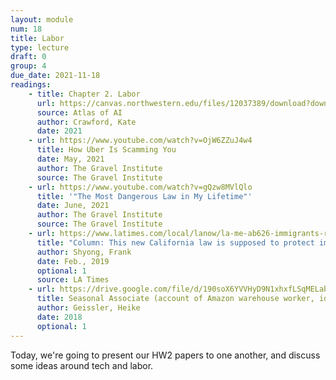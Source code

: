 ```yaml
---
layout: module
num: 18
title: Labor
type: lecture
draft: 0
group: 4
due_date: 2021-11-18
readings:
    - title: Chapter 2. Labor
      url: https://canvas.northwestern.edu/files/12037389/download?download_frd=1
      source: Atlas of AI
      author: Crawford, Kate 
      date: 2021
    - url: https://www.youtube.com/watch?v=OjW6ZZuJ4w4
      title: How Uber Is Scamming You
      date: May, 2021
      author: The Gravel Institute
      source: The Gravel Institute
    - url: https://www.youtube.com/watch?v=gQzw8MVlQlo
      title: '"The Most Dangerous Law in My Lifetime"'
      date: June, 2021
      author: The Gravel Institute
      source: The Gravel Institute
    - url: https://www.latimes.com/local/lanow/la-me-ab626-immigrants-reality-20190218-htmlstory.html
      title: "Column: This new California law is supposed to protect immigrant home cooks. It may help tech giants instead"
      author: Shyong, Frank
      date: Feb., 2019
      optional: 1
      source: LA Times
    - url: https://drive.google.com/file/d/190soX6YVVHyD9N1xhxfLSqMELabfiP3F/view
      title: Seasonal Associate (account of Amazon warehouse worker, ideal to read p. 9-109)
      author: Geissler, Heike
      date: 2018
      optional: 1
---
```


Today, we're going to present our HW2 papers to one another, and discuss some ideas around tech and labor.


